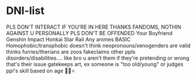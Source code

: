 # DNI-list
PLS DON'T INTERACT IF YOU'RE IN HERE THANKS
FANDOMS, NOTHIN AGAINST U PERSONALLY PLS DON'T BE OFFENDED
Your Boyfriend
Genshin Impact
Honkai Star Rail
Any animes
BASIC
Homophobic/transphobic
doesn't think neopronouns/xenogenders are valid
thinks furries/therians are zoos
fakeclaims other ppls disorders/disabilities.... like bro u aren't them if they're pretending or wrong that's their issue
gatekeeps art, ex someone is "too old/young" or judges ppl's skill based on age
🎂🐛⭐
